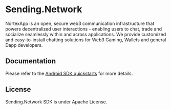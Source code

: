 # Sending.Network
NortexApp is an open, secure web3 communication infrastructure that powers decentralized user interactions - enabling users to chat, trade and socialize seamlessly within and across applications. We provide customized and easy-to-install chatting solutions for Web3 Gaming, Wallets and general Dapp developers.

## Documentation

Please refer to the [Android SDK quickstarts](https://app.gitbook.com/o/I4BXfGhpOmJlYodj5Rm5/s/1hPSqZauZ9JZ15UAJezj/development/android-client-sdk) for more details.

## License

Sending.Network SDK is under Apache License.
